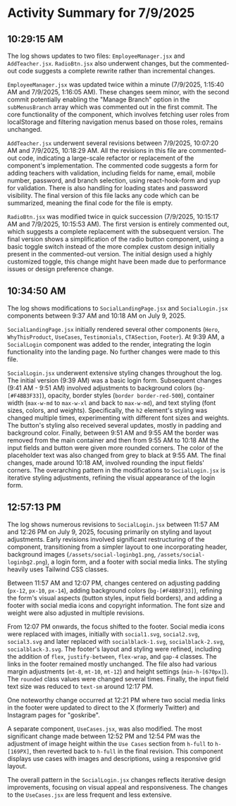 # Activity Summary for 7/9/2025

## 10:29:15 AM
The log shows updates to two files: `EmployeeManager.jsx` and `AddTeacher.jsx`.  `RadioBtn.jsx` also underwent changes, but the commented-out code suggests a complete rewrite rather than incremental changes.


`EmployeeManager.jsx` was updated twice within a minute (7/9/2025, 1:15:40 AM and 7/9/2025, 1:16:05 AM).  These changes seem minor, with the second commit potentially enabling the "Manage Branch" option in the `subMenusBranch` array which was commented out in the first commit. The core functionality of the component, which involves fetching user roles from localStorage and filtering navigation menus based on those roles, remains unchanged.


`AddTeacher.jsx` underwent several revisions between 7/9/2025, 10:07:20 AM and 7/9/2025, 10:18:29 AM.  All the revisions in this file are commented-out code, indicating a large-scale refactor or replacement of the component's implementation.  The commented code suggests a form for adding teachers with validation, including fields for name, email, mobile number, password, and branch selection, using react-hook-form and yup for validation.  There is also handling for loading states and password visibility.  The final version of this file lacks any code which can be summarized, meaning the final code for the file is empty.


`RadioBtn.jsx` was modified twice in quick succession (7/9/2025, 10:15:17 AM and 7/9/2025, 10:15:53 AM). The first version is entirely commented out, which suggests a complete replacement with the subsequent version. The final version shows a simplification of the radio button component, using a basic toggle switch instead of the more complex custom design initially present in the commented-out version.  The initial design used a highly customized toggle, this change might have been made due to performance issues or design preference change.


## 10:34:50 AM
The log shows modifications to `SocialLandingPage.jsx` and `SocialLogin.jsx` components between 9:37 AM and 10:18 AM on July 9, 2025.

`SocialLandingPage.jsx` initially rendered several other components (`Hero`, `WhyThisProduct`, `UseCases`, `Testimonials`, `CTASection`, `Footer`).  At 9:39 AM, a `SocialLogin` component was added to the render, integrating the login functionality into the landing page. No further changes were made to this file.

`SocialLogin.jsx` underwent extensive styling changes throughout the log.  The initial version (9:39 AM) was a basic login form.  Subsequent changes (9:41 AM - 9:51 AM) involved adjustments to background colors (`bg-[#F4BB3F33]`), opacity, border styles (`border border-red-500`),  container width (`max-w-md` to `max-w-xl` and back to `max-w-md`), and text styling (font sizes, colors, and weights).  Specifically, the `h2` element's styling was changed multiple times, experimenting with different font sizes and weights. The button's styling also received several updates, mostly in padding and background color. Finally, between 9:51 AM and 9:55 AM the border was removed from the main container and then from 9:55 AM to 10:18 AM the input fields and button were given more rounded corners.  The color of the placeholder text was also changed from grey to black at 9:55 AM.  The final changes, made around 10:18 AM, involved rounding the input fields' corners.  The overarching pattern in the modifications to `SocialLogin.jsx` is iterative styling adjustments, refining the visual appearance of the login form.


## 12:57:13 PM
The log shows numerous revisions to `SocialLogin.jsx` between 11:57 AM and 12:26 PM on July 9, 2025, focusing primarily on styling and layout adjustments.  Early revisions involved significant restructuring of the component, transitioning from a simpler layout to one incorporating header, background images (`/assets/social-loginbg1.png`, `/assets/social-loginbg2.png`), a login form, and a footer with social media links.  The styling heavily uses Tailwind CSS classes.

Between 11:57 AM and 12:07 PM, changes centered on adjusting padding (`px-12`, `px-10`, `px-14`), adding background colors (`bg-[#F4BB3F33]`),  refining the form's visual aspects (button styles, input field borders), and adding a footer with social media icons and copyright information. The font size and weight were also adjusted in multiple revisions.

From 12:07 PM onwards, the focus shifted to the footer.  Social media icons were replaced with images, initially with `social1.svg`, `social2.svg`, `social3.svg` and later replaced with `socialblack-1.svg`, `socialblack-2.svg`, `socialblack-3.svg`.  The footer's layout and styling were refined, including the addition of `flex`, `justify-between`, `flex-wrap`, and `gap-4` classes.  The links in the footer remained mostly unchanged.  The file also had various margin adjustments (`mt-8`, `mt-10`, `mt-12`) and height settings (`min-h-[670px]`).  The `rounded` class values were changed several times. Finally, the input field text size was reduced to `text-sm` around 12:17 PM.

One noteworthy change occurred at 12:21 PM where two social media links in the footer were updated to direct to the X (formerly Twitter) and Instagram pages for "goskribe".

A separate component, `UseCases.jsx`, was also modified.  The most significant change made between 12:52 PM and 12:54 PM was the adjustment of image height within the `Use Cases` section from `h-full` to `h-[169PX]`, then reverted back to `h-full` in the final revision.  This component displays use cases with images and descriptions, using a responsive grid layout.


The overall pattern in the `SocialLogin.jsx` changes reflects iterative design improvements, focusing on visual appeal and responsiveness.  The changes to the `UseCases.jsx` are less frequent and less extensive.
